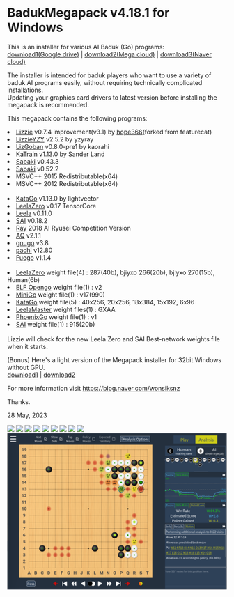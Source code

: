 # BadukMegapack v4.18.1 for Windows
This is an installer for various AI Baduk (Go) programs:<br>
<a href="https://drive.google.com/uc?export=download&id=1vqNoxS-Vi41XvkQ9s0D9BlJQkt86pFiA">download1(Google drive)</a> | <a href="https://mega.nz/file/2jo1FKAC#SEEFuXzwBhxv19bPq8gT8zsG-70RPdfBE9-Kq5jB3q4">download2(Mega cloud)</a> | <a href="http://naver.me/GJFIcKTg">download3(Naver cloud)</a>

The installer is intended for baduk players who want to use a variety of baduk AI programs easily, without requiring technically complicated installations.<br>
Updating your graphics card drivers to latest version before installing the megapack is recommended.


This megapack contains the following programs:

<li><a href="https://github.com/featurecat/lizzie" target="_blank">Lizzie</a> v0.7.4 improvement(v3.1) by <a href="https://github.com/hope366/Lizzie-improvements">hope366</a>(forked from featurecat)<br>
<li><a href="https://github.com/yzyray/lizzieyzy" target="_blank">LizzieYZY</a> v2.5.2 by yzyray<br>
<li><a href="https://github.com/kaorahi/lizgoban" target="_blank">LizGoban</a> v0.8.0-pre1 by kaorahi<br>
<li><a href="https://github.com/sanderland/katrain" target="_blank">KaTrain</a> v1.13.0 by Sander Land<br>
<li><a href="https://github.com/SabakiHQ/Sabaki" target="_blank">Sabaki</a> v0.43.3<br>
<li><a href="https://github.com/SabakiHQ/Sabaki" target="_blank">Sabaki</a> v0.52.2<br>
<li>MSVC++ 2015 Redistributable(x64)<br>
<li>MSVC++ 2012 Redistributable(x64)<br>
<br>
<li><a href="https://github.com/lightvector/KataGo" target="_blank">KataGo</a> v1.13.0 by lightvector<br>
<li><a href="https://github.com/leela-zero/leela-zero" target="_blank">LeelaZero</a> v0.17 TensorCore<br>
<li><a href="https://sjeng.org/leela.html" target="_blank">Leela</a> v0.11.0<br>
<li><a href="https://github.com/sai-dev/sai" target="_blank">SAI</a> v0.18.2<br>
<li><a href="https://github.com/zakki/Ray" target="_blank">Ray</a> 2018 AI Ryusei Competition Version<br>
<li><a href="https://github.com/ymgaq/AQ" target="_blank">AQ</a> v2.1.1<br>
<li><a href="https://www.gnu.org/software/gnugo/" target="_blank">gnugo</a> v3.8<br>
<li><a href="https://github.com/pasky/pachi" target="_blank">pachi</a> v12.80<br>
<li><a href="https://sourceforge.net/projects/fuego/" target="_blank">Fuego</a> v1.1.4<br>
<br>
<li><a href="http://zero.sjeng.org/" target="_blank">LeelaZero</a> weight file(4) : 287(40b), bjiyxo 266(20b), bjiyxo 270(15b), Human(6b)<br>
<li><a href="https://github.com/pytorch/ELF" target="_blank">ELF Opengo</a> weight file(1) : v2<br>
<li><a href="https://github.com/tensorflow/minigo" target="_blank">MiniGo</a> weight file(1) : v17(990)<br>
<li><a href="https://d3dndmfyhecmj0.cloudfront.net/index.html">KataGo</a> weight file(5) : 40x256, 20x256, 18x384, 15x192, 6x96<br>
<li><a href="https://github.com/pangafu/LeelaMasterWeight" target="_blank">LeelaMaster</a> weight files(1) : GXAA<br>
<li><a href="https://github.com/Tencent/PhoenixGo" target="_blank">PhoenixGo</a> weight file(1) : v1<br>
<li><a href="http://sai.unich.it/" target="_blank">SAI</a> weight file(1) : 915(20b)<br>
<br>
Lizzie will check for the new Leela Zero and SAI Best-network weights file when it starts.

(Bonus) Here's a light version of the Megapack installer for 32bit Windows without GPU.<br>
<a href="https://drive.google.com/uc?export=download&id=1r_khs0Ol2jikg_groEHuy1DRwMb8ZYrW">download1</a> | <a href="http://naver.me/GOuK5XRG">download2</a>

For more information visit https://blog.naver.com/wonsiksnz

Thanks.


28 May, 2023

<img src="https://github.com/wonsiks/BadukMegapack/blob/master/megapack.png">

<img src="https://github.com/wonsiks/BadukMegapack/blob/master/config1.png">

<img src="https://github.com/wonsiks/BadukMegapack/blob/master/config2.png">

<img src="https://github.com/wonsiks/BadukMegapack/blob/master/config3.png">

<img src="https://github.com/wonsiks/BadukMegapack/blob/master/lizzie.png">
  
<img src="https://github.com/yzyray/lizzieyzy/raw/main/screenshot.png">

<img src="https://github.com/wonsiks/BadukMegapack/blob/master/sabaki.png">

<img src="https://github.com/wonsiks/BadukMegapack/blob/master/lizgoban.png">

<img src="https://github.com/wonsiks/BadukMegapack/blob/master/run_lizgoban.png">

<img src="https://raw.githubusercontent.com/sanderland/katrain/master/screenshots/analysis.png">

